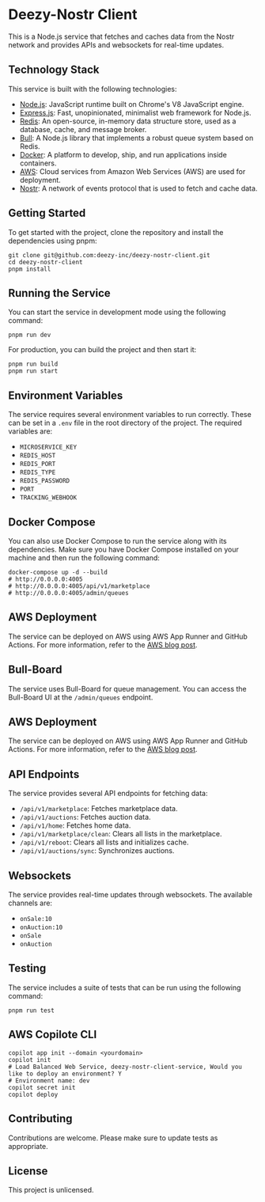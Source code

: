 # Deezy-Nostr Client

This is a Node.js service that fetches and caches data from the Nostr network and provides APIs and websockets for real-time updates.

## Technology Stack

This service is built with the following technologies:

- [Node.js](https://nodejs.org/): JavaScript runtime built on Chrome's V8 JavaScript engine.
- [Express.js](https://expressjs.com/): Fast, unopinionated, minimalist web framework for Node.js.
- [Redis](https://redis.io/): An open-source, in-memory data structure store, used as a database, cache, and message broker.
- [Bull](https://github.com/OptimalBits/bull): A Node.js library that implements a robust queue system based on Redis.
- [Docker](https://www.docker.com/): A platform to develop, ship, and run applications inside containers.
- [AWS](https://aws.amazon.com/): Cloud services from Amazon Web Services (AWS) are used for deployment.
- [Nostr](https://github.com/fiatjaf/nostr): A network of events protocol that is used to fetch and cache data.

## Getting Started

To get started with the project, clone the repository and install the dependencies using pnpm:

```
git clone git@github.com:deezy-inc/deezy-nostr-client.git
cd deezy-nostr-client
pnpm install
```

## Running the Service

You can start the service in development mode using the following command:

```
pnpm run dev
```

For production, you can build the project and then start it:

```
pnpm run build
pnpm run start
```

## Environment Variables

The service requires several environment variables to run correctly. These can be set in a `.env` file in the root directory of the project. The required variables are:

- `MICROSERVICE_KEY`
- `REDIS_HOST`
- `REDIS_PORT`
- `REDIS_TYPE`
- `REDIS_PASSWORD`
- `PORT`
- `TRACKING_WEBHOOK`

## Docker Compose

You can also use Docker Compose to run the service along with its dependencies. Make sure you have Docker Compose installed on your machine and then run the following command:

```
docker-compose up -d --build
# http://0.0.0.0:4005
# http://0.0.0.0:4005/api/v1/marketplace
# http://0.0.0.0:4005/admin/queues
```

## AWS Deployment

The service can be deployed on AWS using AWS App Runner and GitHub Actions. For more information, refer to the [AWS blog post](https://aws.amazon.com/blogs/containers/deploy-applications-in-aws-app-runner-with-github-actions/).

## Bull-Board

The service uses Bull-Board for queue management. You can access the Bull-Board UI at the `/admin/queues` endpoint.

## AWS Deployment

The service can be deployed on AWS using AWS App Runner and GitHub Actions. For more information, refer to the [AWS blog post](https://aws.amazon.com/blogs/containers/deploy-applications-in-aws-app-runner-with-github-actions/).

## API Endpoints

The service provides several API endpoints for fetching data:

- `/api/v1/marketplace`: Fetches marketplace data.
- `/api/v1/auctions`: Fetches auction data.
- `/api/v1/home`: Fetches home data.
- `/api/v1/marketplace/clean`: Clears all lists in the marketplace.
- `/api/v1/reboot`: Clears all lists and initializes cache.
- `/api/v1/auctions/sync`: Synchronizes auctions.

## Websockets

The service provides real-time updates through websockets. The available channels are:

- `onSale:10`
- `onAuction:10`
- `onSale`
- `onAuction`

## Testing

The service includes a suite of tests that can be run using the following command:

```
pnpm run test
```

## AWS Copilote CLI

```
copilot app init --domain <yourdomain>
copilot init
# Load Balanced Web Service, deezy-nostr-client-service, Would you like to deploy an environment? Y
# Environment name: dev
copilot secret init
copilot deploy
```

## Contributing

Contributions are welcome. Please make sure to update tests as appropriate.

## License

This project is unlicensed.

